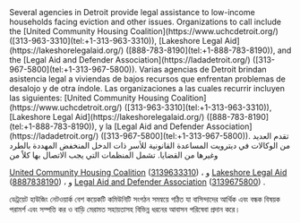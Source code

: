 <RenderIf language="default">
Several agencies in Detroit provide legal assistance to low-income households facing eviction and other issues. Organizations to call include the [United Community Housing Coalition](https://www.uchcdetroit.org/) ([313-963-3310](tel:+1-313-963-3310)), [Lakeshore Legal Aid](https://lakeshorelegalaid.org/) ([888-783-8190](tel:+1-888-783-8190)), and the [Legal Aid and Defender Association](https://ladadetroit.org/) ([313-967-5800](tel:+1-313-967-5800)).

</RenderIf>

<RenderIf language="es">
Varias agencias de Detroit brindan asistencia legal a viviendas de bajos recursos que enfrentan problemas de desalojo y de otra índole. Las organizaciones a las cuales recurrir incluyen las siguientes: [United Community Housing Coalition](https://www.uchcdetroit.org/) ([313-963-3310](tel:+1-313-963-3310)), [Lakeshore Legal Aid](https://lakeshorelegalaid.org/) ([888-783-8190](tel:+1-888-783-8190)), y la [Legal Aid and Defender Association](https://ladadetroit.org/) ([313-967-5800](tel:+1-313-967-5800)). 

</RenderIf>

<RenderIf language="ar">
تقدم العديد من الوكالات في ديترويت المساعدة القانونية للأسر ذات الدخل المنخفض المهددة بالطرد وغيرها من القضايا. تشمل المنظمات التي يجب الاتصال بها كلاً من 

[United Community Housing Coalition](https://www.uchcdetroit.org/) ([3139633310](tel:+1-313-963-3310))
، و
[Lakeshore Legal Aid](https://lakeshorelegalaid.org/) ([8887838190](tel:+1-888-783-8190))
، و
[Legal Aid and Defender Association](https://ladadetroit.org/) ([3139675800](tel:+1-313-967-5800))
.

</RenderIf>

<RenderIf language="bn">
ডেট্রয়েট হাউজিং নেটওয়ার্ক বেশ কয়েকটি কমিউনিটি সংগঠন সমন্বয়ে গঠিত যা বাসিন্দাদের আর্থিক এবং বন্ধক বিষয়ক পরামর্শ এবং সম্পত্তি কর ও বাড়ি মেরামত সহায়তাসহ বিভিন্ন ধরনের আবাসন পরিষেবা প্রদান করে।

</RenderIf>